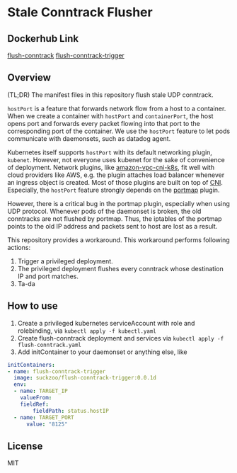 # Stale Conntrack Flusher

## Dockerhub Link
[flush-conntrack](https://cloud.docker.com/repository/docker/suckzoo/flush-conntrack)
[flush-conntrack-trigger](https://cloud.docker.com/repository/docker/suckzoo/flush-conntrack-trigger)


## Overview

(TL;DR) The manifest files in this repository flush stale UDP conntrack.

`hostPort` is a feature that forwards network flow from a host to a container.
When we create a container with `hostPort` and `containerPort`, the host opens port
and forwards every packet flowing into that port to the corresponding port of the container.
We use the `hostPort` feature to let pods communicate with daemonsets, such as datadog agent.

Kubernetes itself supports `hostPort` with its default networking plugin, `kubenet`.
However, not everyone uses kubenet for the sake of convenience of deployment.
Network plugins, like [amazon-vpc-cni-k8s](https://github.com/aws/amazon-vpc-cni-k8s),
fit well with cloud providers like AWS, e.g. the plugin attaches load balancer
whenever an ingress object is created. Most of those plugins are built on top of
[CNI](https://github.com/containernetworking/cni). Especially, the `hostPort` feature
strongly depends on the
[portmap](https://github.com/containernetworking/plugins/tree/master/plugins/meta/portmap)
plugin. 

However, there is a critical bug in the portmap plugin, especially when using UDP protocol.
Whenever pods of the daemonset is broken, the old conntracks are not flushed by portmap.
Thus, the iptables of the portmap points to the old IP address and packets sent to host
are lost as a result. 

This repository provides a workaround. This workaround performs following actions:
1. Trigger a privileged deployment.
2. The privileged deployment flushes every conntrack whose destination IP and port matches.
3. Ta-da


## How to use

1. Create a privileged kubernetes serviceAccount with role and rolebinding, via `kubectl apply -f kubectl.yaml`
2. Create flush-conntrack deployment and services via `kubectl apply -f flush-conntrack.yaml`
3. Add initContainer to your daemonset or anything else, like
```yaml
initContainers:
- name: flush-conntrack-trigger
  image: suckzoo/flush-conntrack-trigger:0.0.1d
  env:
  - name: TARGET_IP
    valueFrom:
    fieldRef:
        fieldPath: status.hostIP
  - name: TARGET_PORT
      value: "8125"
```

## License
MIT

